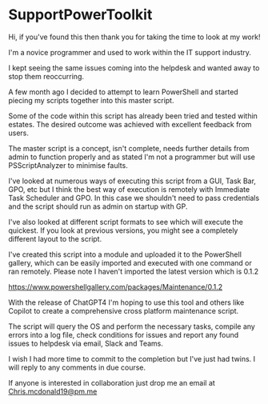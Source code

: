 # SupportPowerToolkit

Hi, if you've found this then thank you for taking the time to look at my work!

I'm a novice programmer and used to work within the IT support industry.

I kept seeing the same issues coming into the helpdesk and wanted away to stop them reoccurring. 

A few month ago I decided to attempt to learn PowerShell and started piecing my scripts together into this master script. 

Some of the code within this script has already been tried and tested within estates. The desired outcome was achieved with excellent feedback from users. 

The master script is a concept, isn't complete, needs further details from admin to function properly and as stated I'm not a programmer but will use PSScriptAnalyzer to minimise faults. 

I've looked at numerous ways of executing this script from a GUI, Task Bar, GPO, etc but I think the best way of execution is remotely with Immediate Task Scheduler and GPO. In this case we shouldn't need to pass credentials and the script should run as admin on startup with GP.

I've also looked at different script formats to see which will execute the quickest. If you look at previous versions, you might see a completely different layout to the script. 

I've created this script into a module and uploaded it to the PowerShell gallery, which can be easily imported and executed with one command or ran remotely. Please note I haven't imported the latest version which is 0.1.2

https://www.powershellgallery.com/packages/Maintenance/0.1.2

With the release of ChatGPT4 I'm hoping to use this tool and others like Copilot to create a comprehensive cross platform maintenance script.

The script will query the OS and perform the necessary tasks, compile any errors into a log file, check conditions for issues and report any found issues to helpdesk via email, Slack and Teams. 

I wish I had more time to commit to the completion but I've just had twins. I will reply to any comments in due course. 

If anyone is interested in collaboration just drop me an email at Chris.mcdonald19@pm.me